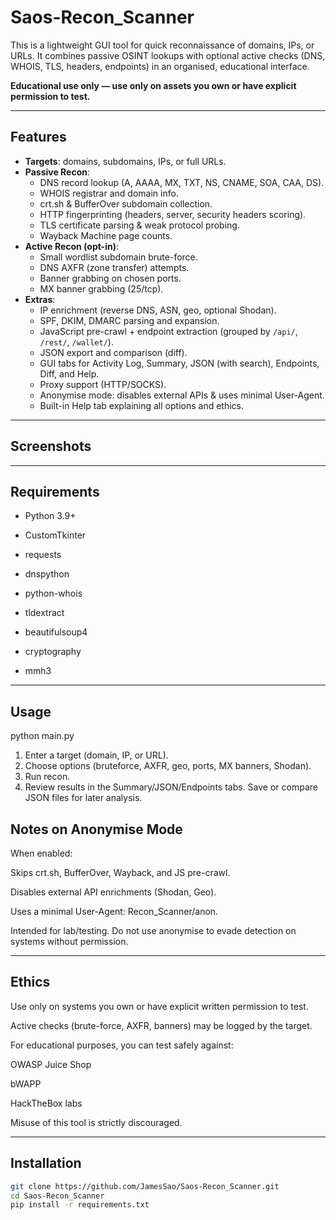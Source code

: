 # Saos-Recon_Scanner
This is a lightweight GUI tool for quick reconnaissance of domains, IPs, or URLs. It combines passive OSINT lookups with optional active checks (DNS, WHOIS, TLS, headers, endpoints) in an organised, educational interface.

**Educational use only — use only on assets you own or have explicit permission to test.**

---

## Features

- **Targets**: domains, subdomains, IPs, or full URLs.
- **Passive Recon**:
  - DNS record lookup (A, AAAA, MX, TXT, NS, CNAME, SOA, CAA, DS).
  - WHOIS registrar and domain info.
  - crt.sh & BufferOver subdomain collection.
  - HTTP fingerprinting (headers, server, security headers scoring).
  - TLS certificate parsing & weak protocol probing.
  - Wayback Machine page counts.
- **Active Recon (opt-in)**:
  - Small wordlist subdomain brute-force.
  - DNS AXFR (zone transfer) attempts.
  - Banner grabbing on chosen ports.
  - MX banner grabbing (25/tcp).
- **Extras**:
  - IP enrichment (reverse DNS, ASN, geo, optional Shodan).
  - SPF, DKIM, DMARC parsing and expansion.
  - JavaScript pre-crawl + endpoint extraction (grouped by `/api/`, `/rest/`, `/wallet/`).
  - JSON export and comparison (diff).
  - GUI tabs for Activity Log, Summary, JSON (with search), Endpoints, Diff, and Help.
  - Proxy support (HTTP/SOCKS).
  - Anonymise mode: disables external APIs & uses minimal User-Agent.
  - Built-in Help tab explaining all options and ethics.

---

## Screenshots



---

## Requirements

  - Python 3.9+

  - CustomTkinter

  - requests

  - dnspython

  - python-whois

  - tldextract

  - beautifulsoup4

  - cryptography

  - mmh3

-----

## Usage

python main.py

1) Enter a target (domain, IP, or URL).
2) Choose options (bruteforce, AXFR, geo, ports, MX banners, Shodan).
3) Run recon.
4) Review results in the Summary/JSON/Endpoints tabs.
Save or compare JSON files for later analysis.

## Notes on Anonymise Mode

When enabled:

Skips crt.sh, BufferOver, Wayback, and JS pre-crawl.

Disables external API enrichments (Shodan, Geo).

Uses a minimal User-Agent: Recon_Scanner/anon.

Intended for lab/testing.
Do not use anonymise to evade detection on systems without permission.

----
## Ethics

Use only on systems you own or have explicit written permission to test.

Active checks (brute-force, AXFR, banners) may be logged by the target.

For educational purposes, you can test safely against:

OWASP Juice Shop

bWAPP

HackTheBox
 labs

Misuse of this tool is strictly discouraged.

----

## Installation

```bash
git clone https://github.com/JamesSao/Saos-Recon_Scanner.git
cd Saos-Recon_Scanner
pip install -r requirements.txt



